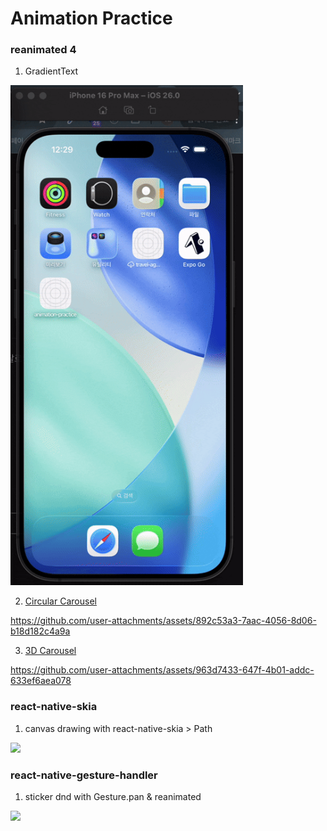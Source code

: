 # Animation Practice

### reanimated 4
1. GradientText

  <img height=800 src="https://github.com/kimja7045/rn-animation-practice/blob/main/src/assets/gradient-text.gif?raw=true">

2. [Circular Carousel](https://github.com/kimja7045/rn-animation-practice/pull/3)
 
https://github.com/user-attachments/assets/892c53a3-7aac-4056-8d06-b18d182c4a9a

3. [3D Carousel](https://github.com/kimja7045/rn-animation-practice/pull/4)

https://github.com/user-attachments/assets/963d7433-647f-4b01-addc-633ef6aea078


### react-native-skia
1. canvas drawing with react-native-skia > Path

  <img height=800 src="https://github.com/user-attachments/blob/main/src/assets/f764f388-e256-4868-b6a2-586e1c53bf85">

### react-native-gesture-handler
1. sticker dnd with Gesture.pan & reanimated
  <img height=800 src="https://github.com/user-attachments/blob/main/src/assets/b130897a-53e4-4cb6-8b88-849bee674892">
